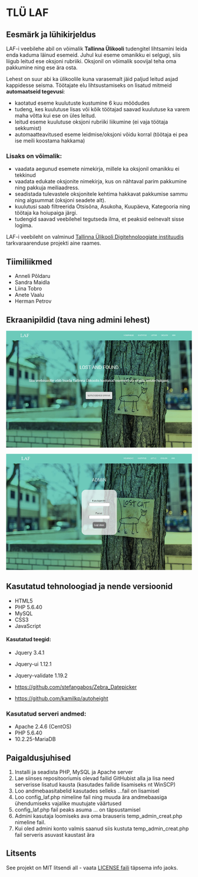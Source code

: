 # TLÜ LAF

## Eesmärk ja lühikirjeldus
LAF-i veebilehe abil on võimalik **Tallinna Ülikooli** tudengitel lihtsamini leida enda kaduma läinud esemeid. Juhul kui eseme omanikku ei selgugi, siis liigub leitud ese oksjoni rubriiki. Oksjonil on võimalik soovijal teha oma pakkumine ning ese ära osta.

Lehest on suur abi ka ülikoolile kuna varasemalt jäid paljud leitud asjad kappidesse seisma.
Töötajate elu lihtsustamiseks on lisatud mitmeid **automaatseid tegevusi**:
- kaotatud eseme kuulutuste kustumine 6 kuu möödudes
- tudeng, kes kuulutuse lisas või kõik töötajad saavad kuulutuse ka varem maha võtta kui ese on üles leitud.
- leitud eseme kuulutuse oksjoni rubriiki liikumine (ei vaja töötaja sekkumist)
- automaatteavitused eseme leidmise/oksjoni võidu korral (töötaja ei pea ise meili koostama hakkama)

### Lisaks on võimalik:
- vaadata aegunud esemete nimekirja, millele ka oksjonil omanikku ei tekkinud
- vaadata edukate oksjonite nimekirja, kus on nähtaval parim pakkumine ning pakkuja meiliaadress.
- seadistada tulevastele oksjonitele kehtima hakkavat pakkumise sammu ning algsummat (oksjoni seadete alt).
- kuulutusi saab filtreerida Otsisõna, Asukoha, Kuupäeva, Kategooria ning töötaja ka hoiupaiga järgi.
- tudengid saavad veebilehel tegutseda ilma, et peaksid eelnevalt sisse logima.

LAF-i veebileht on valminud [Tallinna Ülikooli Digitehnoloogiate instituudis](https://www.tlu.ee/dt) tarkvaraarenduse projekti aine raames.

## Tiimiliikmed
- Anneli Põldaru
- Sandra Maidla
- Liina Tobro
- Anete Vaalu
- Herman Petrov

## Ekraanipildid (tava ning admini lehest)

![Source code](Screenshots/Screenshot.jpg)

![Source code](Screenshots/Screenshot_admin.jpg)

## Kasutatud tehnoloogiad ja nende versioonid
- HTML5
- PHP 5.6.40
- MySQL
- CSS3
- JavaScript

#### Kasutatud teegid:
- Jquery 3.4.1
- Jquery-ui 1.12.1
- Jquery-validate 1.19.2

- https://github.com/stefangabos/Zebra_Datepicker
- https://github.com/kamilkp/autoheight

### Kasutatud serveri andmed:
- Apache 2.4.6 (CentOS)
- PHP 5.6.40
- 10.2.25-MariaDB 

## Paigaldusjuhised
1. Installi ja seadista PHP, MySQL ja Apache server
2. Lae siinses repositooriumis olevad failid GitHubist alla ja lisa need serverisse lisatud kausta (kasutades failide lisamiseks nt WinSCP)
3. Loo andmebaasitabelid kasutades selleks ...fail on lisamisel
4. Loo config_laf.php nimeline fail ning muuda ära andmebaasiga ühendumiseks vajalike muutujate väärtused
5. config_laf.php fail peaks asuma ... on täpsustamisel
6. Admini kasutaja loomiseks ava oma brauseris temp_admin_creat.php nimeline fail.
7. Kui oled admini konto valmis saanud siis kustuta temp_admin_creat.php fail serveris asuvast kaustast ära

## Litsents

See projekt on MIT litsendi all - vaata [LICENSE faili](LICENSE) täpsema info jaoks.
